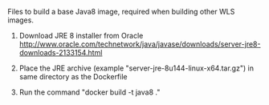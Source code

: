 Files to build a base Java8 image, required when building other WLS images.

1. Download JRE 8 installer from Oracle http://www.oracle.com/technetwork/java/javase/downloads/server-jre8-downloads-2133154.html

2. Place the JRE archive (example "server-jre-8u144-linux-x64.tar.gz") in same directory as the Dockerfile

3. Run the command "docker build -t java8 ."
